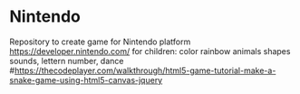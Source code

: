 # Nintendo
Repository to create game for Nintendo platform
https://developer.nintendo.com/
for children: color rainbow animals shapes sounds, lettern number, dance
#https://thecodeplayer.com/walkthrough/html5-game-tutorial-make-a-snake-game-using-html5-canvas-jquery

